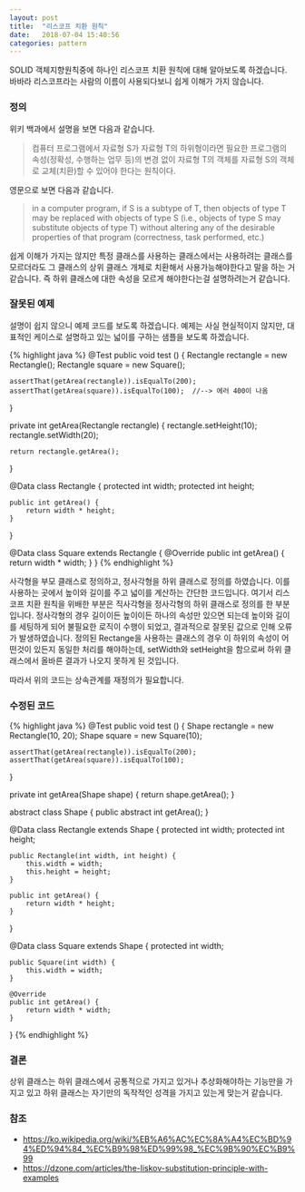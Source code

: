 ```yaml
---
layout: post
title:  "리스코프 치환 원칙"
date:   2018-07-04 15:40:56
categories: pattern
---
```

SOLID 객체지향원칙중에 하나인 리스코프 치환 원칙에 대해 알아보도록 하겠습니다.
바바라 리스코프라는 사람의 이름이 사용되다보니 쉽게 이해가 가지 않습니다.


### 정의
위키 백과에서 설명을 보면 다음과 같습니다.

> 컴퓨터 프로그램에서 자료형 S가 자료형 T의 하위형이라면 필요한 프로그램의 속성(정확성, 수행하는 업무 등)의 변경 없이 자료형 T의 객체를 자료형 S의 객체로 교체(치환)할 수 있어야 한다는 원칙이다.

영문으로 보면 다음과 같습니다.
> in a computer program, if S is a subtype of T, then objects of type T may be replaced with objects of type S (i.e., objects of type S may substitute objects of type T) without altering any of the desirable properties of that program (correctness, task performed, etc.)

쉽게 이해가 가지는 않지만 특정 클래스를 사용하는 클래스에서는 사용하려는 클래스를 모르더라도 그 클래스의 상위 클래스 개체로 치환해서 사용가능해야한다고 말을 하는 거 같습니다. 즉 하위 클래스에 대한 속성을 모르게 해야한다는걸 설명하려는거 같습니다.

### 잘못된 예제
설명이 쉽지 않으니 예제 코드를 보도록 하겠습니다. 예제는 사실 현실적이지 않지만, 대표적인 케이스로 설명하고 있는 넓이를 구하는 샘플을 보도록 하겠습니다.

{% highlight java %}
@Test
public void test () {
    Rectangle rectangle = new Rectangle();
    Rectangle square = new Square();

    assertThat(getArea(rectangle)).isEqualTo(200);
    assertThat(getArea(square)).isEqualTo(100);  //--> 에러 400이 나옴
}

private int getArea(Rectangle rectangle) {
    rectangle.setHeight(10);
    rectangle.setWidth(20);

    return rectangle.getArea();
}

@Data
class Rectangle {
    protected int width;
    protected int height;

    public int getArea() {
        return width * height;
    }
}

@Data
class Square extends Rectangle {
    @Override
    public int getArea() {
        return width * width;
    }
}
{% endhighlight %}

사각형을 부모 클래스로 정의하고, 정사각형을 하위 클래스로 정의를 하였습니다.
이를 사용하는 곳에서 높이와 길이를 주고 넓이를 계산하는 간단한 코드입니다.
여기서 리스코프 치환 원칙을 위배한 부분은 직사각형을 정사각형의 하위 클래스로 정의를 한 부분입니다.
정사각형의 경우 길이이든 높이이든 하나의 속성만 있으면 되는데 높이와 길이를 세팅하게 되어 불필요한 로직이 수행이 되었고, 결과적으로 잘못된 값으로 인해 오류가 발생하였습니다.
정의된 Rectange을 사용하는 클래스의 경우 이 하위의 속성이 어떤것이 있든지 동일한 처리를 해야하는데, setWidth와 setHeight을 함으로써 하위 클래스에서 올바른 결과가 나오지 못하게 된 것입니다.

따라서 위의 코드는 상속관계를 재정의가 필요합니다.

### 수정된 코드
{% highlight java %}
@Test
public void test () {
    Shape rectangle = new Rectangle(10, 20);
    Shape square = new Square(10);

    assertThat(getArea(rectangle)).isEqualTo(200);
    assertThat(getArea(square)).isEqualTo(100);
}

private int getArea(Shape shape) {
    return shape.getArea();
}

abstract class Shape {
    public abstract int getArea();
}

@Data
class Rectangle extends Shape {
    protected int width;
    protected int height;

    public Rectangle(int width, int height) {
        this.width = width;
        this.height = height;
    }

    public int getArea() {
        return width * height;
    }
}

@Data
class Square extends Shape {
    protected int width;

    public Square(int width) {
        this.width = width;
    }

    @Override
    public int getArea() {
        return width * width;
    }
}
{% endhighlight %}

### 결론
상위 클래스는 하위 클래스에서 공통적으로 가지고 있거나 추상화해야하는 기능만을 가지고 있고 하위 클래스는 자기만의 독작적인 성격을 가지고 있는게 맞는거 같습니다.

### 참조
* https://ko.wikipedia.org/wiki/%EB%A6%AC%EC%8A%A4%EC%BD%94%ED%94%84_%EC%B9%98%ED%99%98_%EC%9B%90%EC%B9%99
* https://dzone.com/articles/the-liskov-substitution-principle-with-examples

